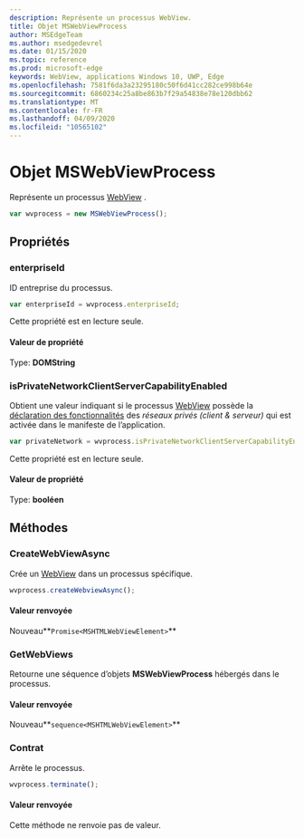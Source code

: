 ```yaml
---
description: Représente un processus WebView.
title: Objet MSWebViewProcess
author: MSEdgeTeam
ms.author: msedgedevrel
ms.date: 01/15/2020
ms.topic: reference
ms.prod: microsoft-edge
keywords: WebView, applications Windows 10, UWP, Edge
ms.openlocfilehash: 7581f6da3a23295180c50f6d41cc282ce998b64e
ms.sourcegitcommit: 6860234c25a8be863b7f29a54838e78e120dbb62
ms.translationtype: MT
ms.contentlocale: fr-FR
ms.lasthandoff: 04/09/2020
ms.locfileid: "10565102"
---
```

# Objet MSWebViewProcess

Représente un processus [WebView](../webview.md) .

```js
var wvprocess = new MSWebViewProcess();
```

## Propriétés

### enterpriseId

ID entreprise du processus.

```js
var enterpriseId = wvprocess.enterpriseId;
```

Cette propriété est en lecture seule.

#### Valeur de propriété
Type: **DOMString**

### isPrivateNetworkClientServerCapabilityEnabled

Obtient une valeur indiquant si le processus [WebView](../webview.md) possède la [déclaration des fonctionnalités](/windows/uwp/packaging/app-capability-declarations) des *réseaux privés (client & serveur)* qui est activée dans le manifeste de l’application.

```js
var privateNetwork = wvprocess.isPrivateNetworkClientServerCapabilityEnabled;
```

Cette propriété est en lecture seule.

#### Valeur de propriété
Type: **booléen**

## Méthodes

### CreateWebViewAsync

Crée un [WebView](../webview.md) dans un processus spécifique.

```js
wvprocess.createWebviewAsync();
```

#### Valeur renvoyée

Nouveau**`Promise<MSHTMLWebViewElement>`**

### GetWebViews

Retourne une séquence d’objets **MSWebViewProcess** hébergés dans le processus.

#### Valeur renvoyée

Nouveau**`sequence<MSHTMLWebViewElement>`**

### Contrat

Arrête le processus.

```js
wvprocess.terminate();
```

#### Valeur renvoyée

Cette méthode ne renvoie pas de valeur.
